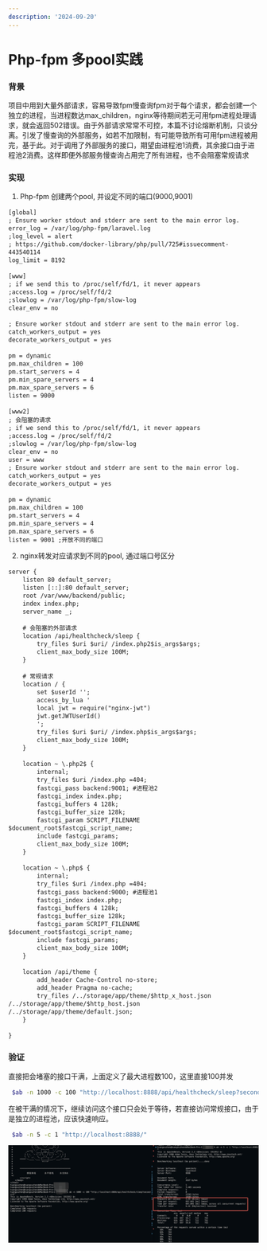 ```yaml
---
description: '2024-09-20'
---
```


# Php-fpm 多pool实践

### 背景

项目中用到大量外部请求，容易导致fpm慢查询fpm对于每个请求，都会创建一个独立的进程，当进程数达max\_children，nginx等待期间若无可用fpm进程处理请求，就会返回502错误。由于外部请求常常不可控，本篇不讨论熔断机制，只谈分离。引发了慢查询的外部服务，如若不加限制，有可能导致所有可用fpm进程被用完，基于此。对于调用了外部服务的接口，期望由进程池1消费，其余接口由于进程池2消费。这样即便外部服务慢查询占用完了所有进程，也不会阻塞常规请求

### 实现

1. Php-fpm 创建两个pool, 并设定不同的端口(9000,9001)

```nginx
[global]
; Ensure worker stdout and stderr are sent to the main error log.
error_log = /var/log/php-fpm/laravel.log
;log_level = alert
; https://github.com/docker-library/php/pull/725#issuecomment-443540114
log_limit = 8192

[www]
; if we send this to /proc/self/fd/1, it never appears
;access.log = /proc/self/fd/2
;slowlog = /var/log/php-fpm/slow-log
clear_env = no

; Ensure worker stdout and stderr are sent to the main error log.
catch_workers_output = yes
decorate_workers_output = yes

pm = dynamic
pm.max_children = 100
pm.start_servers = 4
pm.min_spare_servers = 4
pm.max_spare_servers = 6
listen = 9000

[www2]
; 会阻塞的请求
; if we send this to /proc/self/fd/1, it never appears
;access.log = /proc/self/fd/2
;slowlog = /var/log/php-fpm/slow-log
clear_env = no
user = www
; Ensure worker stdout and stderr are sent to the main error log.
catch_workers_output = yes
decorate_workers_output = yes

pm = dynamic
pm.max_children = 100
pm.start_servers = 4
pm.min_spare_servers = 4
pm.max_spare_servers = 6
listen = 9001 ;开放不同的端口
```

2. nginx转发对应请求到不同的pool, 通过端口号区分

```nginx
server {
    listen 80 default_server;
    listen [::]:80 default_server;
    root /var/www/backend/public;
    index index.php;
    server_name _;

    # 会阻塞的外部请求
    location /api/healthcheck/sleep {
        try_files $uri $uri/ /index.php2$is_args$args;
        client_max_body_size 100M;
    }

    # 常规请求
    location / {
        set $userId '';
        access_by_lua '
        local jwt = require("nginx-jwt")
        jwt.getJWTUserId()
        ';
        try_files $uri $uri/ /index.php$is_args$args;
        client_max_body_size 100M;
    }

    location ~ \.php2$ {
        internal;
        try_files $uri /index.php =404;
        fastcgi_pass backend:9001; #进程池2
        fastcgi_index index.php;
        fastcgi_buffers 4 128k;
        fastcgi_buffer_size 128k;
        fastcgi_param SCRIPT_FILENAME $document_root$fastcgi_script_name;
        include fastcgi_params;
        client_max_body_size 100M;
    }

    location ~ \.php$ {
        internal;
        try_files $uri /index.php =404;
        fastcgi_pass backend:9000; #进程池1
        fastcgi_index index.php;
        fastcgi_buffers 4 128k;
        fastcgi_buffer_size 128k;
        fastcgi_param SCRIPT_FILENAME $document_root$fastcgi_script_name;
        include fastcgi_params;
        client_max_body_size 100M;
    }

    location /api/theme {
        add_header Cache-Control no-store;
        add_header Pragma no-cache;
        try_files /../storage/app/theme/$http_x_host.json /../storage/app/theme/$http_host.json /../storage/app/theme/default.json;
    }

}
```

### 验证

直接把会堵塞的接口干满，上面定义了最大进程数100，这里直接100并发

```bash
 $ab -n 1000 -c 100 "http://localhost:8888/api/healthcheck/sleep?seconds=3"
```

在被干满的情况下，继续访问这个接口只会处于等待，若直接访问常规接口，由于是独立的进程池，应该快速响应。

```bash
 $ab -n 5 -c 1 "http://localhost:8888/"
```

![](<../assets/image%20(16).png>)
